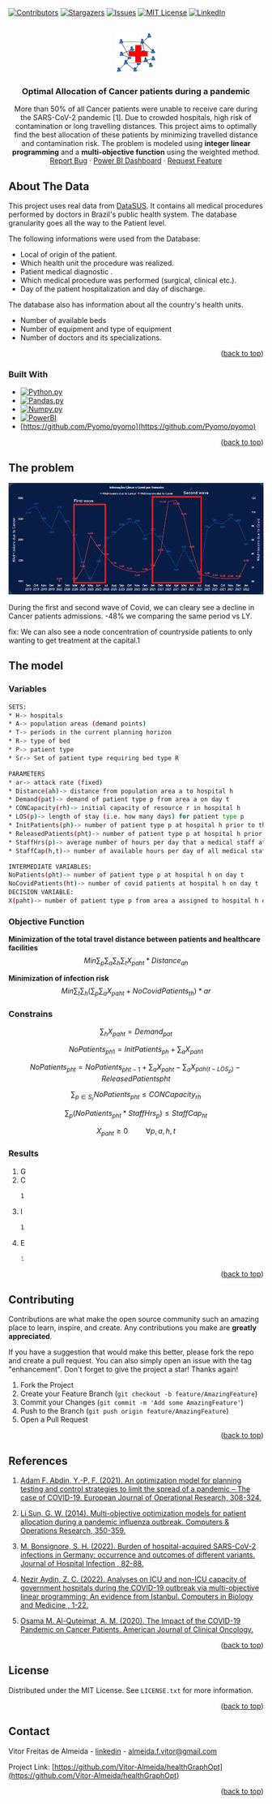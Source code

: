 <a name="readme-top"></a>

[![Contributors][contributors-shield]][contributors-url]
[![Stargazers][stars-shield]][stars-url]
[![Issues][issues-shield]][issues-url]
[![MIT License][license-shield]][license-url]
[![LinkedIn][linkedin-shield]][linkedin-url]

<!-- PROJECT LOGO -->
<br />
<div align="center">
  <a href="https://github.com/Vitor-Almeida/healthGraphOpt">
    <img src="docs/logo.png" alt="Logo" width="80" height="80">
  </a>

<h3 align="center">Optimal Allocation of Cancer patients during a pandemic</h3>

  <p align="center">
  More than 50% of all Cancer patients were unable to receive care during the SARS-CoV-2 pandemic [1]. Due to crowded hospitals, high risk of contamination or long travelling distances. This project aims to optimally find the best allocation of these patients by minimizing travelled distance and contamination risk. The problem is modeled using <b>integer linear programming</b> and a <b>multi-objective function</b> using the weighted method.
    <br />
    <a href="https://github.com/Vitor-Almeida/healthGraphOpt/issues">Report Bug</a>
    ·
    <a href="https://app.powerbi.com/view?r=eyJrIjoiMWY4ZWZjYTUtODgxNi00ZDYzLWFkMDQtY2MyZDg3ZmJiOWI2IiwidCI6IjJiM2NjNTIzLWFmMzItNDU5Mi1hN2VhLWZkNTRlMmRkNTU3ZCJ9">Power BI Dashboard</a>
    ·
    <a href="https://github.com/Vitor-Almeida/healthGraphOpt/issues">Request Feature</a>
  </p>
</div>

<!-- ABOUT THE PROJECT -->
## About The Data

<!-- Colocar uma imagem de grafo aqui:
[![Product Name Screen Shot][product-screenshot]](https://app.powerbi.com/view?r=eyJrIjoiMWY4ZWZjYTUtODgxNi00ZDYzLWFkMDQtY2MyZDg3ZmJiOWI2IiwidCI6IjJiM2NjNTIzLWFmMzItNDU5Mi1hN2VhLWZkNTRlMmRkNTU3ZCJ9)
-->

This project uses real data from [DataSUS](https://datasus.saude.gov.br/). It contains all medical procedures performed by doctors in Brazil's public health system. The database granularity goes all the way to the Patient level.

The following informations were used from the Database:
* Local of origin of the patient.
* Which health unit the procedure was realized.
* Patient medical diagnostic .
* Which medical procedure was performed (surgical, clinical etc.).
* Day of the patient hospitalization and day of discharge.

The database also has information about all the country's health units. 

* Number of available beds
* Number of equipment and type of equipment
* Number of doctors and its specializations.

<p align="right">(<a href="#readme-top">back to top</a>)</p>

### Built With
* [![Python.py][Python.py]][Python-url]
* [![Pandas.py][Pandas.py]][Pandas-url]
* [![Numpy.py][Numpy.py]][Numpy-url]
* [![PowerBI][PowerBI]][PowerBI-url]
* [https://github.com/Pyomo/pyomo](https://github.com/Pyomo/pyomo)

<p align="right">(<a href="#readme-top">back to top</a>)</p>

<!-- GETTING STARTED -->
## The problem

[![Product Name Screen Shot][product-screenshot]](https://app.powerbi.com/view?r=eyJrIjoiMWY4ZWZjYTUtODgxNi00ZDYzLWFkMDQtY2MyZDg3ZmJiOWI2IiwidCI6IjJiM2NjNTIzLWFmMzItNDU5Mi1hN2VhLWZkNTRlMmRkNTU3ZCJ9)

During the first and second wave of Covid, we can cleary see a decline in Cancer patients admissions. -48% we comparing the same period vs LY.

fix:
We can also see a node concentration of countryside patients to only wanting to get treatment at the capital.1

## The model

### Variables
  ```sh
  SETS:
  * H->	hospitals
  * A->	population areas (demand points)
  * T->	periods in the current planning horizon
  * R-> type of bed
  * P-> patient type
  * Sr-> Set of patient type requiring bed type R
  ```

  ```sh
  PARAMETERS
  * ar-> attack rate (fixed)
  * Distance(ah)-> distance from population area a to hospital h
  * Demand(pat)-> demand of patient type p from area a on day t
  * CONCapacity(rh)-> initial capacity of resource r in hospital h
  * LOS(p)-> length of stay (i.e. how many days) for patient type p
  * InitPatients(ph)-> number of patient type p at hospital h prior to the planning horizon
  * ReleasedPatients(pht)-> number of patient type p at hospital h prior to the planning horizon who are released on day t
  * StaffHrs(p)-> average number of hours per day that a medical staff attends to a patient of type p
  * StaffCap(h,t)-> number of available hours per day of all medical staff on day t at hospital h
  ```

  ```sh
  INTERMEDIATE VARIABLES:
  NoPatients(pht)-> number of patient type p at hospital h on day t
  NoCovidPatients(ht)-> number of covid patients at hospital h on day t
  DECISION VARIABLE:
  X(paht)-> number of patient type p from area a assigned to hospital h on day t
  ```

### Objective Function

**Minimization of the total travel distance between patients and healthcare facilities**
$$Min \sum_p\sum_a\sum_h\sum_tX_{paht} \ast Distance_{ah}$$

**Minimization of infection risk**
$$Min \sum_t\sum_h( \sum_p\sum_aX_{paht} + NoCovidPatients_{th}) \ast ar$$

### Constrains

$$\sum_hX_{paht} = Demand_{pat}$$

$$NoPatients_{ph1} = InitPatients_{ph} + \sum_aX_{pah1}$$

$$NoPatients_{pht} = NoPatients_{pht-1} + \sum_aX_{paht} - \sum_aX_{pah(t-LOS_{p})} - ReleasedPatients{pht}$$

$$\sum_{p\in S_{r}}NoPatients_{pht} \leqslant CONCapacity_{rh}$$

$$\sum_{p}(NoPatients_{pht}\ast StaffHrs_{p}) \leqslant StaffCap_{ht}$$

$$X_{paht} \geqslant 0 \hspace{1cm} \forall p,a,h,t$$

### Results

1. G
2. C
   ```sh
   1
   ```
3. I
   ```sh
   1
   ```
4. E
   ```js
   1
   ```

<p align="right">(<a href="#readme-top">back to top</a>)</p>

<!-- CONTRIBUTING -->
## Contributing

Contributions are what make the open source community such an amazing place to learn, inspire, and create. Any contributions you make are **greatly appreciated**.

If you have a suggestion that would make this better, please fork the repo and create a pull request. You can also simply open an issue with the tag "enhancement".
Don't forget to give the project a star! Thanks again!

1. Fork the Project
2. Create your Feature Branch (`git checkout -b feature/AmazingFeature`)
3. Commit your Changes (`git commit -m 'Add some AmazingFeature'`)
4. Push to the Branch (`git push origin feature/AmazingFeature`)
5. Open a Pull Request

<p align="right">(<a href="#readme-top">back to top</a>)</p>

<!-- REFERENCES -->
## References

1. [Adam F. Abdin, Y.-P. F. (2021). An optimization model for planning testing and control strategies to limit the spread of a pandemic – The case of COVID-19. European Journal of Operational Research, 308-324.](https://www.ncbi.nlm.nih.gov/pmc/articles/PMC8614228/)

2. [Li Sun, G. W. (2014). Multi-objective optimization models for patient allocation during a pandemic influenza outbreak. Computers & Operations Research, 350-359.](https://www.sciencedirect.com/science/article/abs/pii/S0305054813003468)

3. [M. Bonsignore, S. H. (2022). Burden of hospital-acquired SARS-CoV-2 infections in Germany: occurrence and outcomes of different variants. Journal of Hospital Infection , 82-88.](https://www.sciencedirect.com/science/article/pii/S0195670122002584)

4. [Nezir Aydin, Z. C. (2022). Analyses on ICU and non-ICU capacity of government hospitals during the COVID-19 outbreak via multi-objective linear programming: An evidence from Istanbul. Computers in Biology and Medicine , 1-22.](https://pubmed.ncbi.nlm.nih.gov/35569338/)

5. [Osama M. Al-Quteimat, A. M. (2020). The Impact of the COVID-19 Pandemic on Cancer Patients. American Journal of Clinical Oncology.](https://pubmed.ncbi.nlm.nih.gov/32304435/)

<p align="right">(<a href="#readme-top">back to top</a>)</p>

<!-- LICENSE -->
## License

Distributed under the MIT License. See `LICENSE.txt` for more information.

<p align="right">(<a href="#readme-top">back to top</a>)</p>

<!-- CONTACT -->
## Contact

Vitor Freitas de Almeida - [linkedin](https://www.linkedin.com/in/vitorfalmeida/) - almeida.f.vitor@gmail.com

Project Link: [https://github.com/Vitor-Almeida/healthGraphOpt](https://github.com/Vitor-Almeida/healthGraphOpt)

<p align="right">(<a href="#readme-top">back to top</a>)</p>

<!-- MARKDOWN LINKS & IMAGES -->
<!-- https://www.markdownguide.org/basic-syntax/#reference-style-links -->
[contributors-shield]: https://img.shields.io/github/contributors/Vitor-Almeida/healthGraphOpt.svg?style=for-the-badge
[contributors-url]: https://github.com/Vitor-Almeida/healthGraphOpt/graphs/contributors
[forks-shield]: https://img.shields.io/github/forks/Vitor-Almeida/healthGraphOpt.svg?style=for-the-badge
[forks-url]: https://github.com/Vitor-Almeida/healthGraphOpt/network/members
[stars-shield]: https://img.shields.io/github/stars/Vitor-Almeida/healthGraphOpt.svg?style=for-the-badge
[stars-url]: https://github.com/Vitor-Almeida/healthGraphOpt/stargazers
[issues-shield]: https://img.shields.io/github/issues/Vitor-Almeida/healthGraphOpt.svg?style=for-the-badge
[issues-url]: https://github.com/Vitor-Almeida/healthGraphOpt/issues
[license-shield]: https://img.shields.io/github/license/Vitor-Almeida/healthGraphOpt.svg?style=for-the-badge
[license-url]: https://github.com/Vitor-Almeida/healthGraphOpt/blob/master/LICENSE.txt
[linkedin-shield]: https://img.shields.io/badge/-LinkedIn-black.svg?style=for-the-badge&logo=linkedin&colorB=555
[linkedin-url]: https://linkedin.com/in/vitorfalmeida
[product-screenshot]: docs/screenshot.png
[Next.js]: https://img.shields.io/badge/next.js-000000?style=for-the-badge&logo=nextdotjs&logoColor=white

[Python.py]:https://img.shields.io/badge/python-3670A0?style=for-the-badge&logo=python&logoColor=ffdd54
[python-url]:https://www.python.org/
[Pandas.py]:https://img.shields.io/badge/pandas-%23150458.svg?style=for-the-badge&logo=pandas&logoColor=white
[Pandas-url]:https://pandas.pydata.org/
[Numpy.py]:https://img.shields.io/badge/numpy-%23013243.svg?style=for-the-badge&logo=numpy&logoColor=white
[Numpy-url]:https://numpy.org/
[PowerBI]:https://img.shields.io/badge/power_bi-F2C811?style=for-the-badge&logo=powerbi&logoColor=black
[PowerBI-url]:https://powerbi.microsoft.com/pt-br/

[Next-url]: https://nextjs.org/
[React.js]: https://img.shields.io/badge/React-20232A?style=for-the-badge&logo=react&logoColor=61DAFB
[React-url]: https://reactjs.org/
[Vue.js]: https://img.shields.io/badge/Vue.js-35495E?style=for-the-badge&logo=vuedotjs&logoColor=4FC08D
[Vue-url]: https://vuejs.org/
[Angular.io]: https://img.shields.io/badge/Angular-DD0031?style=for-the-badge&logo=angular&logoColor=white
[Angular-url]: https://angular.io/
[Svelte.dev]: https://img.shields.io/badge/Svelte-4A4A55?style=for-the-badge&logo=svelte&logoColor=FF3E00
[Svelte-url]: https://svelte.dev/
[Laravel.com]: https://img.shields.io/badge/Laravel-FF2D20?style=for-the-badge&logo=laravel&logoColor=white
[Laravel-url]: https://laravel.com
[Bootstrap.com]: https://img.shields.io/badge/Bootstrap-563D7C?style=for-the-badge&logo=bootstrap&logoColor=white
[Bootstrap-url]: https://getbootstrap.com
[JQuery.com]: https://img.shields.io/badge/jQuery-0769AD?style=for-the-badge&logo=jquery&logoColor=white
[JQuery-url]: https://jquery.com 
